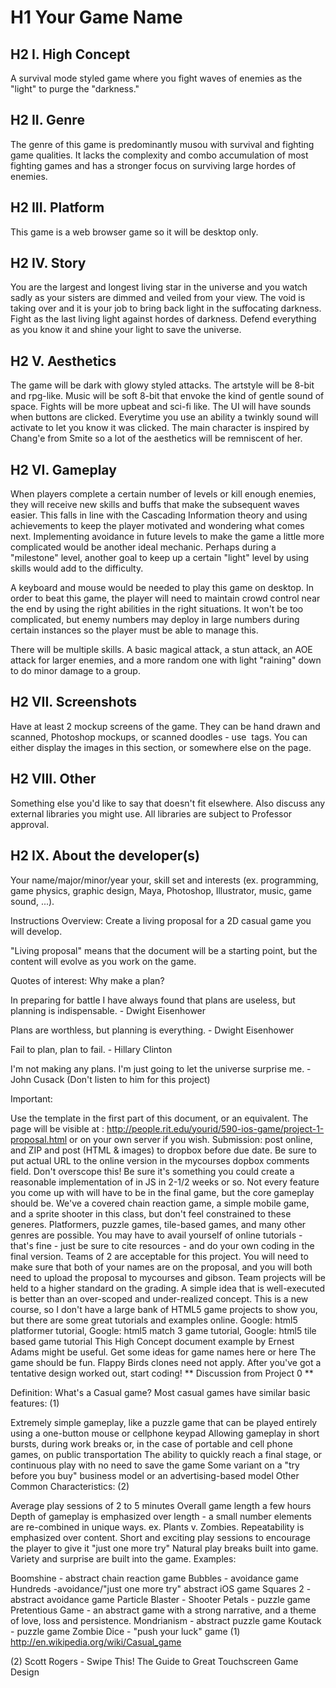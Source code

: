 # H1 Your Game Name
## H2 I. High Concept
A survival mode styled game where you fight waves of enemies as the "light" to purge the "darkness." 

## H2 II. Genre
The genre of this game is predominantly musou with survival and fighting game qualities. It lacks the complexity and combo accumulation of most fighting games and has a stronger focus on surviving large hordes of enemies. 

## H2 III. Platform
This game is a web browser game so it will be desktop only.

## H2 IV. Story
You are the largest and longest living star in the universe and you watch sadly as your sisters are dimmed and veiled from your view. The void is taking over and it is your job to bring back light in the suffocating darkness. Fight as the last living light against hordes of darkness. Defend everything as you know it and shine your light to save the universe.

## H2 V. Aesthetics
The game will be dark with glowy styled attacks. The artstyle will be 8-bit and rpg-like. Music will be soft 8-bit that envoke the kind of gentle sound of space. Fights will be more upbeat and sci-fi like. The UI will have sounds when buttons are clicked. Everytime you use an ability a twinkly sound will activate to let you know it was clicked. The main character is inspired by Chang'e from Smite so a lot of the aesthetics will be remniscent of her.

## H2 VI. Gameplay
When players complete a certain number of levels or kill enough enemies, they will receive new skills and buffs that make the subsequent waves easier. This falls in line with the Cascading Information theory and using achievements to keep the player motivated and wondering what comes next. Implementing avoidance in future levels to make the game a little more complicated would be another ideal mechanic. Perhaps during a "milestone" level, another goal to keep up a certain "light" level by using skills would add to the difficulty. 

A keyboard and mouse would be needed to play this game on desktop. In order to beat this game, the player will need to maintain crowd control near the end by using the right abilities in the right situations. It won't be too complicated, but enemy numbers may deploy in large numbers during certain instances so the player must be able to manage this. 

There will be multiple skills. A basic magical attack, a stun attack, an AOE attack for larger enemies, and a more random one with light "raining" down to do minor damage to a group.   

## H2 VII. Screenshots
Have at least 2 mockup screens of the game. They can be hand drawn and scanned, Photoshop mockups, or scanned doodles - use <img> tags. You can either display the images in this section, or somewhere else on the page.

## H2 VIII. Other
Something else you'd like to say that doesn't fit elsewhere. Also discuss any external libraries you might use. All libraries are subject to Professor approval.

## H2 IX. About the developer(s)
Your name/major/minor/year your, skill set and interests (ex. programming, game physics, graphic design, Maya, Photoshop, Illustrator, music, game sound, ...).

Instructions
Overview: Create a living proposal for a 2D casual game you will develop.

"Living proposal" means that the document will be a starting point, but the content will evolve as you work on the game.

Quotes of interest: Why make a plan?

In preparing for battle I have always found that plans are useless, but planning is indispensable. - Dwight Eisenhower

Plans are worthless, but planning is everything. - Dwight Eisenhower

Fail to plan, plan to fail. - Hillary Clinton

I'm not making any plans. I'm just going to let the universe surprise me. - John Cusack (Don't listen to him for this project)

Important:

Use the template in the first part of this document, or an equivalent. The page will be visible at : http://people.rit.edu/yourid/590-ios-game/project-1-proposal.html or on your own server if you wish. Submission: post online, and ZIP and post (HTML & images) to dropbox before due date. Be sure to put actual URL to the online version in the mycourses dopbox comments field.
Don't overscope this! Be sure it's something you could create a reasonable implementation of in JS in 2-1/2 weeks or so. Not every feature you come up with will have to be in the final game, but the core gameplay should be.
We've a covered chain reaction game, a simple mobile game, and a sprite shooter in this class, but don't feel constrained to these generes. Platformers, puzzle games, tile-based games, and many other genres are possible. You may have to avail yourself of online tutorials - that's fine - just be sure to cite resources - and do your own coding in the final version.
Teams of 2 are acceptable for this project. You will need to make sure that both of your names are on the proposal, and you will both need to upload the proposal to mycourses and gibson. Team projects will be held to a higher standard on the grading.
A simple idea that is well-executed is better than an over-scoped and under-realized concept.
This is a new course, so I don't have a large bank of HTML5 game projects to show you, but there are some great tutorials and examples online. Google: html5 platformer tutorial, Google: html5 match 3 game tutorial, Google: html5 tile based game tutorial
This High Concept document example by Ernest Adams might be useful.
Get some ideas for game names here or here
The game should be fun. Flappy Birds clones need not apply.
After you've got a tentative design worked out, start coding!
** Discussion from Project 0 **

Definition: What's a Casual game? Most casual games have similar basic features: (1)

Extremely simple gameplay, like a puzzle game that can be played entirely using a one-button mouse or cellphone keypad
Allowing gameplay in short bursts, during work breaks or, in the case of portable and cell phone games, on public transportation
The ability to quickly reach a final stage, or continuous play with no need to save the game
Some variant on a "try before you buy" business model or an advertising-based model
Other Common Characteristics: (2)

Average play sessions of 2 to 5 minutes
Overall game length a few hours
Depth of gameplay is emphasized over length - a small number elements are re-combined in unique ways. ex. Plants v. Zombies.
Repeatability is emphasized over content. Short and exciting play sessions to encourage the player to give it "just one more try"
Natural play breaks built into game.
Variety and surprise are built into the game.
Examples:

Boomshine - abstract chain reaction game
Bubbles - avoidance game
Hundreds -avoidance/"just one more try" abstract iOS game
Squares 2 - abstract avoidance game
Particle Blaster - Shooter
Petals - puzzle game
Pretentious Game - an abstract game with a strong narrative, and a theme of love, loss and persistence.
Mondrianism - abstract puzzle game
Koutack - puzzle game
Zombie Dice - "push your luck" game
(1) http://en.wikipedia.org/wiki/Casual_game

(2) Scott Rogers - Swipe This! The Guide to Great Touchscreen Game Design
